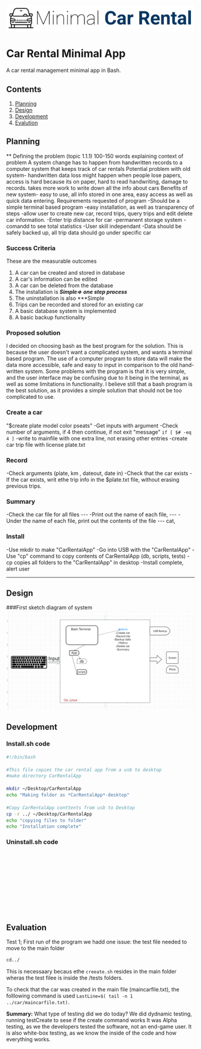 ![CarRental](logo.png)

Car Rental Minimal App
===========================

A car rental management minimal app in Bash.

Contents
-----
  1. [Planning](#planning)
  1. [Design](#design)
  1. [Development](#development)
  1. [Evalution](#evaluation)

Planning
----------
** Defining the problem (topic 1.1.1)
100-150 words explaining context of problem
A system change has to happen from handwritten records to a computer system that keeps track of car rentals
Potential problem with old system- handwritten
data loss might happen when people lose papers, access is hard because its on paper, hard to read handwriting, damage to records. takes more work to write down all the info about cars
Benefits of new system- easy to use, all info stored in one area, easy access as well as quick data entering.
Requirements requested of program
-Should be a simple terminal based program
-easy installation, as well as transparency of steps
-allow user to create new car, record trips, query trips and edit delete car information.
-Enter trip distance for car
-permanent storage system
-comandd to see total statistics
-User skill independant
-Data should be safely backed up, all trip data should go under specific car

### Success Criteria
These are the measurable outcomes
1. A car can be created and stored in database
2. A car's information can be edited
3. A car can be deleted from the database
4. The installation is ***Simple=> one step process***
5. The uninstallation is also ***Simple
6. Trips can be recorded and stored for an existing car
7. A basic database system is implemented
8. A basic backup functionality

### Proposed solution
I decided on choosing bash as the best program for the solution. This is because the user doesn't want a complicated system, and wants a terminal based program. The use of a computer program to store data will make the data more accessible, safe and easy to input in comparison to the old hand-written system. Some problems with the program is that it is very simple, and the user interface may be confusing due to it being in the terminal, as well as some limitations in functionality. I believe still that a bash program is the best solution, as it provides a simple solution that should not be too complicated to use.

### Create a car
"$create plate model color pseats"
-Get inputs with argument
-Check number of arguments, if 4 then continue, if not exit "message"
`if [ $# -eq 4 ]`
-write to mainfile with one extra line, not erasing other entries
-create car trip file with license plate.txt

### Record
-Check arguments (plate, km , dateout, date in)
-Check that the car exists
-If the car exists, writ ethe trip info in the $plate.txt file, without erasing previous trips.

### Summary
-Check the car file for all files --- 
-Print out the name of each file, ---
-Under the name of each file, print out the contents of the file --- cat,

### Install
-Use mkdir to make "CarRentalApp"
-Go into USB with the "CarRentalApp"
-Use "cp" command to copy contents of CarRentalApp (db, scripts, tests)
-cp copies all folders to the "CarRentalApp" in desktop
-Install complete, alert user



-------------


Design
---------
###First sketch diagram of system
![FirstDiagram](Diagram.png)


Development
--------
### Install.sh code
```sh
#!/bin/bash

#This file copies the car rental app from a usb to desktop
#make directory CarRentalApp

mkdir ~/Desktop/CarRentalApp
echo "Making folder as *CarRentalApp*-desktop"

#Copy CarRentalApp conttents from usb to Desktop
cp -r ../ ~/Desktop/CarRentalApp
echo "copying files to folder"
echo "Installation complete"
```

### Uninstall.sh code

```











```
Evaluation
-----------

Test 1;
First run of the program we hadd one issue: the test file needed to move to the main folder
``` .sh
cd../
```
This is necessaary becaus ethe `creeate.sh` resides in the main folder wheras the test filee is inside the /tests folders.

To check that the car was created in the main file (maincarfile.txt), the folllowing command is used `LastLine=$( tail -n 1 ../car/maincarfile.txt)`.

**Summary:**
What type of testing did we do today?
We did dydnamic testing, running testCreate to sese if the create command works
It was Alpha testing, as we the developers tested the software, not an end-game user.
It is also white-box testing, as we know the inside of the code and how everything works.
